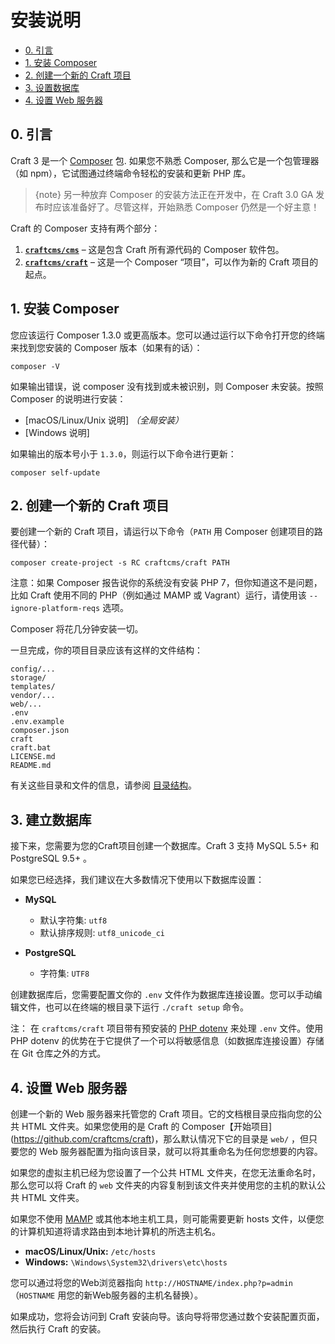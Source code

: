 # 安装说明

- [0. 引言](#0-introduction)
- [1. 安装 Composer](#1-install-composer)
- [2. 创建一个新的 Craft 项目](#2-create-a-new-craft-project)
- [3. 设置数据库](#3-set-up-the-database)
- [4. 设置 Web 服务器](#4-set-up-the-web-server)

## 0. 引言

Craft 3 是一个 [Composer] 包. 如果您不熟悉 Composer, 那么它是一个包管理器（如 npm），它试图通过终端命令轻松的安装和更新 PHP 库。

> {note} 另一种放弃 Composer 的安装方法正在开发中，在 Craft 3.0 GA 发布时应该准备好了。尽管这样，开始熟悉 Composer 仍然是一个好主意！

Craft 的 Composer 支持有两个部分：

1. **[`craftcms/cms`]** – 这是包含 Craft 所有源代码的 Composer 软件包。
2. **[`craftcms/craft`]** –  这是一个 Composer “项目”，可以作为新的 Craft 项目的起点。

## 1. 安装 Composer

您应该运行 Composer 1.3.0 或更高版本。您可以通过运行以下命令打开您的终端来找到您安装的 Composer 版本（如果有的话）：

    composer -V

如果输出错误，说 composer 没有找到或未被识别，则 Composer 未安装。按照 Composer 的说明进行安装：

  - [macOS/Linux/Unix 说明] *（全局安装）*
  - [Windows 说明]

如果输出的版本号小于 `1.3.0`，则运行以下命令进行更新：

    composer self-update

## 2. 创建一个新的 Craft 项目

要创建一个新的 Craft 项目，请运行以下命令（`PATH` 用 Composer 创建项目的路径代替）：

    composer create-project -s RC craftcms/craft PATH

注意：如果 Composer 报告说你的系统没有安装 PHP 7，但你知道这不是问题，比如 Craft 使用不同的 PHP（例如通过 MAMP 或 Vagrant）运行，请使用该 `--ignore-platform-reqs` 选项。

Composer 将花几分钟安装一切。

一旦完成，你的项目目录应该有这样的文件结构：

```
config/...
storage/
templates/
vendor/...
web/...
.env
.env.example
composer.json
craft
craft.bat
LICENSE.md
README.md
```

有关这些目录和文件的信息，请参阅 [目录结构](directory-structure.md)。

## 3. 建立数据库

接下来，您需要为您的Craft项目创建一个数据库。Craft 3 支持 MySQL 5.5+ 和 PostgreSQL 9.5+ 。

如果您已经选择，我们建议在大多数情况下使用以下数据库设置：

- **MySQL**
  - 默认字符集: `utf8`
  - 默认排序规则: `utf8_unicode_ci`

- **PostgreSQL**
  - 字符集: `UTF8`

创建数据库后，您需要配置文你的 `.env` 文件作为数据库连接设置。您可以手动编辑文件，也可以在终端的根目录下运行 `./craft setup` 命令。

注： 在 `craftcms/craft` 项目带有预安装的 [PHP dotenv](https://github.com/vlucas/phpdotenv) 来处理 `.env` 文件。使用 PHP dotenv 的优势在于它提供了一个可以将敏感信息（如数据库连接设置）存储在 Git 仓库之外的方式。

## 4. 设置 Web 服务器

创建一个新的 Web 服务器来托管您的 Craft 项目。它的文档根目录应指向您的公共 HTML 文件夹。如果您使用的是 Craft 的 Composer【开始项目](https://github.com/craftcms/craft)，那么默认情况下它的目录是 `web/` ，但只要您的 Web 服务器配置为指向该目录，就可以将其重命名为任何您想要的内容。

如果您的虚拟主机已经为您设置了一个公共 HTML 文件夹，在您无法重命名时，那么您可以将 Craft 的 `web` 文件夹的内容复制到该文件夹并使用您的主机的默认公共 HTML 文件夹。

如果您不使用 [MAMP](https://mamp.info) 或其他本地主机工具，则可能需要更新 hosts 文件，以便您的计算机知道将请求路由到本地计算机的所选主机名。

- **macOS/Linux/Unix:** `/etc/hosts`
- **Windows:** `\Windows\System32\drivers\etc\hosts`

您可以通过将您的Web浏览器指向 `http://HOSTNAME/index.php?p=admin`（`HOSTNAME` 用您的新Web服务器的主机名替换）。

如果成功，您将会访问到 Craft 安装向导。该向导将带您通过数个安装配置页面，然后执行 Craft 的安装。

[Composer]: https://getcomposer.org/
[`craftcms/cms`]: https://github.com/craftcms/cms
[`craftcms/craft`]: https://github.com/craftcms/craft
[Composer installer]: https://getcomposer.org/doc/articles/custom-installers.md
[project]: https://github.com/craftcms/craft
[macOS/Linux/Unix instructions]: https://getcomposer.org/doc/00-intro.md#installation-linux-unix-osx
[Windows instructions]: https://getcomposer.org/doc/00-intro.md#installation-windows
[PHP dotenv]: https://github.com/vlucas/phpdotenv
